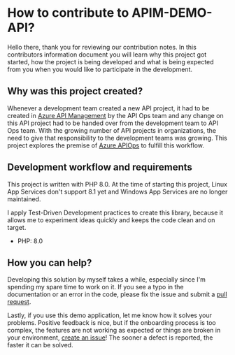 # How to contribute to APIM-DEMO-API?

Hello there, thank you for reviewing our contribution notes. In this contributors information document you will learn why this project got started, how the project is being developed and what is being expected from you when you would like to participate in the development.

## Why was this project created?

Whenever a development team created a new API project, it had to be created in [Azure API Management] by the API Ops team and any change on this API project had to be handed over from the development team to API Ops team. With the growing number of API projects in organizations, the need to give that responsibility to the development teams was growing. This project explores the premise of [Azure APIOps] to fulfill this workflow.

## Development workflow and requirements

This project is written with PHP 8.0. At the time of starting this project, Linux App Services don't support 8.1 yet and Windows App Services are no longer maintained.

I apply Test-Driven Development practices to create this library, because it allows me to experiment ideas quickly and keeps the code clean and on target.

- PHP: 8.0

## How you can help?

Developing this solution by myself takes a while, especially since I'm spending my spare time to work on it. If you see a typo in the documentation or an error in the code, please fix the issue and submit a [pull request].

Lastly, if you use this demo application, let me know how it solves your problems. Positive feedback is nice, but if the onboarding process is too complex, the features are not working as expected or things are broken in your environment, [create an issue]! The sooner a defect is reported, the faster it can be solved.

[Azure API Management]: https://azure.microsoft.com/en-us/services/api-management/
[Azure APIOps]: https://docs.microsoft.com/en-us/azure/architecture/example-scenario/devops/automated-api-deployments-apiops
[create an issue]: https://docs.github.com/en/issues/tracking-your-work-with-issues/creating-an-issue
[pull request]: https://docs.github.com/en/pull-requests/collaborating-with-pull-requests/proposing-changes-to-your-work-with-pull-requests/creating-a-pull-request